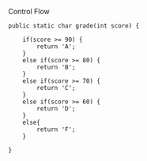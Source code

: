 Control Flow

    public static char grade(int score) {
        
        if(score >= 90) {
            return 'A';
        }
        else if(score >= 80) {
            return 'B';
        }
        else if(score >= 70) {
            return 'C';
        }
        else if(score >= 60) {
            return 'D';
        }
        else{
            return 'F';
        }

    }